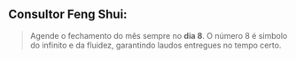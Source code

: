 ## Consultor Feng Shui:

> Agende o fechamento do mês sempre no **dia 8**. O número 8 é simbolo do infinito e da fluidez, garantindo laudos entregues no tempo certo.
